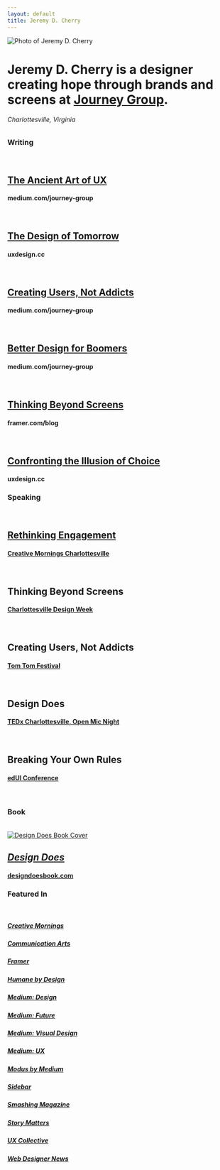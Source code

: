 ```yaml
---
layout: default
title: Jeremy D. Cherry
---
```


<!-- Top -->
<div class="main-wrapper">
<div class="main-inner-top">	
<div class="row">
  <div class="column-third col-third-1">
  	<!-- Bio -->
  	<div class="bio">
  		<img src="/images/jeremy-headshot.png" class="avatar" alt="Photo of Jeremy D. Cherry">
	<h1 class="landing">Jeremy D. Cherry is a designer creating hope through brands and screens at <a href="https://www.journeygroup.com/" class="journey">Journey Group</a>.</h1>
	<h6 class="landing">Charlottesville, Virginia</h6>
	</div>
  </div>
  <!-- Writing -->
  <div class="column-third col-third-2">
  	<h3 class="landing">Writing</h3>
  	<br/>
  	<!-- Essay 1 -->
  	<h2 class="landing"><a href="https://medium.com/journey-group/the-ancient-art-of-ux-38b239280264" class="title">The Ancient Art of UX</a></h2>
	<h4 class="landing">medium.com/journey-group</h4>
	<br/>
	<!-- Essay 2 -->
	<h2 class="landing"><a href="https://uxdesign.cc/the-design-of-tomorrow-how-the-future-of-design-lies-in-your-humanity-810a05995115" class="title">The Design of Tomorrow</a></h2>
	<h4 class="landing">uxdesign.cc</h4>
	<br/>
	<!-- Essay 3 -->
	<h2 class="landing"><a href="https://medium.com/journey-group/creating-users-not-addicts-73e1774297c7" class="title">Creating Users, Not Addicts</a></h2>
	<h4 class="landing">medium.com/journey-group</h4>
	<br/>
	<!-- Essay 4 -->
	<h2 class="landing"><a href="https://medium.com/journey-group/better-design-for-boomers-93abdb5bcb64" class="title">Better Design for Boomers</a></h2>
	<h4 class="landing">medium.com/journey-group</h4>
	<br/>
	<!-- Essay 5 -->
	<h2 class="landing"><a href="https://www.framer.com/blog/posts/thinking-beyond-screens/" class="title">Thinking Beyond Screens</a></h2>
	<h4 class="landing">framer.com/blog</h4>
	<br/>
	<!-- Essay 6 -->
	<h2 class="landing"><a href="https://uxdesign.cc/confronting-the-illusion-of-choice-7e72b26978c8" class="title">Confronting the Illusion of Choice</a></h2>
	<h4 class="landing">uxdesign.cc</h4>
  </div>
  <!-- Events-->
  <div class="column-third col-third-3">
  	<h3 class="landing">Speaking</h3>
  	<br/>
  	<!-- Event 1 -->
  	<h2 class="landing"><a href="https://creativemornings.com/talks/jeremy-cherry/1" class="title">Rethinking Engagement</a></h2>
	<h4 class="landing"><a href="https://creativemornings.com/cities/cvl" class="event">Creative Mornings Charlottesville</a></h4>
	<br/>
	<!-- Event 2 -->
	<h2 class="landing">Thinking Beyond Screens</h2>
	<h4 class="landing"><a href="https://charlottesvilledesignweek.com/" class="event">Charlottesville Design Week</a></h4>
	<br/>
	<!-- Event 3 -->
	<h2 class="landing">Creating Users, Not Addicts</h2>
	<h4 class="landing"><a href="https://www.tomtomfoundation.org/" class="event">Tom Tom Festival</a></h4>
	<br/>
	<!-- Event 4 -->
	<h2 class="landing">Design Does</h2>
	<h4 class="landing"><a href="https://tedxcharlottesville.com/" class="event">TEDx Charlottesville, Open Mic Night</a></h4>
	<br/>
	<!-- Event 5 -->
	<h2 class="landing">Breaking Your Own Rules</h2>
	<h4 class="landing"><a href="https://virginiahumanities.org/" class="event">edUI Conference</a></h4>
  </div>  
</div>

<!-- Bottom -->
<div class="main-wrapper">
<div class="main-inner-bottom">	
<div class="row">
  <div class="column-third col-third-1">
	&nbsp;
  </div>
  <!-- Book -->
  <div class="column-third col-third-2">
  	<h3 class="landing">Book</h3>
  	<br/>
  	<a href="https://hopeful.design/"><img src="/images/designdoes_cover.png" class="book-cover" alt="Design Does Book Cover"></a>
  	<h2 class="landing"><a href="https://designdoesbook.com" class="title"><em>Design Does</em></a></h2>
  	<h4 class="landing"><a href="https://designdoesbook.com" class="event">designdoesbook.com</a></h4>
  </div>
  <!-- Featured -->
  <div class="column-third col-third-3">
  	<h3 class="landing">Featured In</h3>
  	<br/>
  	<h5 class="landing"><a href="https://creativemornings.com/cities/cvl" class="publication">Creative Mornings</a></h5>
	<h5 class="landing"><a href="https://www.commarts.com/" class="publication">Communication Arts</a></h5>
	<h5 class="landing"><a href="https://www.framer.com/blog/" class="publication">Framer</a></h5>
	<h5 class="landing"><a href="https://humanebydesign.com/" class="publication">Humane by Design</a></h5>
	<h5 class="landing"><a href="https://medium.com/topic/design" class="publication">Medium: Design</a></h5>
	<h5 class="landing"><a href="https://medium.com/topic/future" class="publication">Medium: Future</a></h5>
	<h5 class="landing"><a href="https://medium.com/topic/visual-design" class="publication">Medium: Visual Design</a></h5>
	<h5 class="landing"><a href="https://medium.com/topic/ux" class="publication">Medium: UX</a></h5>
	<h5 class="landing"><a href="https://modus.medium.com/" class="publication">Modus by Medium</a></h5>
	<h5 class="landing"><a href="https://sidebar.io/" class="publication">Sidebar</a></h5>
	<h5 class="landing"><a href="https://www.smashingmagazine.com/" class="publication">Smashing Magazine</a></h5>
	<h5 class="landing"><a href="https://storymatters.com/" class="publication">Story Matters</a></h5>
	<h5 class="landing"><a href="https://uxdesign.cc/" class="publication">UX Collective</a></h5>
	<h5 class="landing"><a href="https://www.webdesignernews.com/" class="publication">Web Designer News</a></h5>
  </div>  
</div>